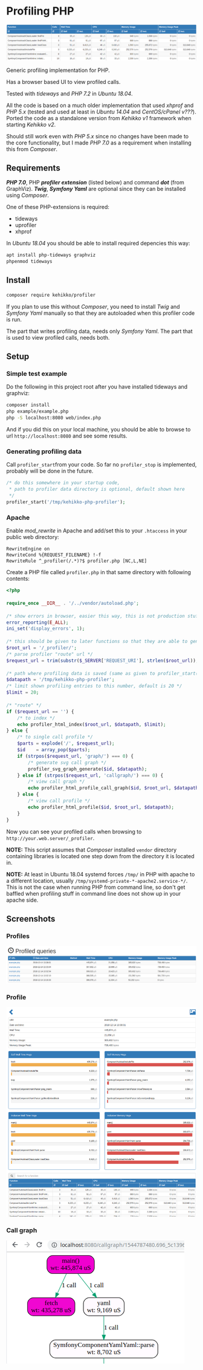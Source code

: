 # Profiling PHP
![Header](screenshots/header.png)

Generic profiling implementation for PHP.

Has a browser based UI to view profiled calls.

Tested with *tideways* and *PHP 7.2* in *Ubuntu 18.04*.

All the code is based on a much older implementation that used *xhprof* and *PHP 5.x* (tested and used at least in *Ubuntu 14.04* and *CentOS/cPanel v???*).
Ported the code as a standalone version from *Kehikko v1* framework when starting *Kehikko v2*.

Should still work even with *PHP 5.x* since no changes have been made to the core functionality, but I made *PHP 7.0*
as a requirement when installing this from *Composer*.

## Requirements

***PHP 7.0***, PHP ***profiler extension*** (listed below) and command ***dot*** (from GraphViz). ***Twig***, ***Symfony Yaml*** are optional since they can be installed using *Composer*.

One of these PHP-extensions is required:

* tideways
* uprofiler
* xhprof

In *Ubuntu 18.04* you should be able to install required depencies this way:

```sh
apt install php-tideways graphviz
phpenmod tideways
```

## Install

```sh
composer require kehikko/profiler
```

If you plan to use this without *Composer*, you need to install *Twig* and *Symfony Yaml* manually so that they are autoloaded when
this profiler code is run.

The part that writes profiling data, needs only *Symfony Yaml*. The part that is used to view profiled calls, needs both.

## Setup

### Simple test example

Do the following in this project root after you have installed tideways and graphviz:

```sh
composer install
php example/example.php
php -S localhost:8080 web/index.php
```

And if you did this on your local machine, you should be able to browse to url `http://localhost:8080`
and see some results.

### Generating profiling data

Call `profiler_start`from your code. So far no `profiler_stop` is implemented, probably will be done in the future.

```php
/* do this somewhere in your startup code,
 * path to profiler data directory is optional, default shown here
 */
profiler_start('/tmp/kehikko-php-profiler');
```

### Apache

Enable *mod_rewrite* in Apache and add/set this to your `.htaccess` in your public web directory:

```
RewriteEngine on
RewriteCond %{REQUEST_FILENAME} !-f
RewriteRule ^_profiler(/.*)?$ profiler.php [NC,L,NE]
```

Create a PHP file called `profiler.php` in that same directory with following contents:

```php
<?php

require_once __DIR__ . '/../vendor/autoload.php';

/* show errors in browser, easier this way, this is not production stuff anyways */
error_reporting(E_ALL);
ini_set('display_errors', 1);

/* this should be given to later functions so that they are able to generate links correctly */
$root_url = '/_profiler/';
/* parse profiler "route" url */
$request_url = trim(substr($_SERVER['REQUEST_URI'], strlen($root_url)), '/');

/* path where profiling data is saved (same as given to profiler_start()), following is default */
$datapath = '/tmp/kehikko-php-profiler';
/* limit shown profiling entries to this number, default is 20 */
$limit = 20;

/* "route" */
if ($request_url == '') {
    /* to index */
    echo profiler_html_index($root_url, $datapath, $limit);
} else {
    /* to single call profile */
    $parts = explode('/', $request_url);
    $id    = array_pop($parts);
    if (strpos($request_url, 'graph/') === 0) {
        /* generate svg call graph */
        profiler_svg_graph_generate($id, $datapath);
    } else if (strpos($request_url, 'callgraph/') === 0) {
        /* view call graph */
        echo profiler_html_profile_call_graph($id, $root_url, $datapath);
    } else {
        /* view call profile */
        echo profiler_html_profile($id, $root_url, $datapath);
    }
}
```

Now you can see your profiled calls when browsing to `http://your.web.server/_profiler`.

**NOTE:** This script assumes that *Composer* installed `vendor` directory containing libraries is located one step down from the directory it is located in.

**NOTE:** At least in Ubuntu 18.04 systemd forces `/tmp/` in PHP with apache to a different location,
usually `/tmp/systemd-private-*-apache2.service-*/`. This is not the case when running PHP from command line,
so don't get baffled when profiling stuff in command line does not show up in your apache side.

## Screenshots

### Profiles
![Profiles](screenshots/profiles.png)

### Profile
![Profile](screenshots/profile.png)

### Call graph
![Call graph](screenshots/callgraph.png)
